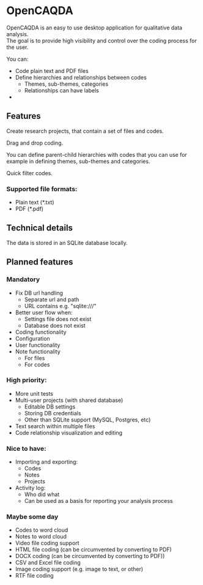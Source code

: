 # OpenCAQDA

OpenCAQDA is an easy to use desktop application for qualitative data analysis.  
The goal is to provide high visibility and control over the coding process for the user.

You can:

- Code plain text and PDF files
- Define hierarchies and relationships between codes
    - Themes, sub-themes, categories
    - Relationships can have labels
-

## Features

Create research projects, that contain a set of files and codes.

Drag and drop coding.

You can define parent-child hierarchies with codes that you can use for
example in defining themes, sub-themes and categories.

Quick filter codes.

### Supported file formats:

- Plain text (*.txt)
- PDF (*.pdf)

## Technical details

The data is stored in an SQLite database locally.

## Planned features

### Mandatory

- Fix DB url handling
    - Separate url and path
    - URL contains e.g. "sqlite:///"
- Better user flow when:
    - Settings file does not exist
    - Database does not exist
- Coding functionality
- Configuration
- User functionality
- Note functionality
    - For files
    - For codes

### High priority:

- More unit tests
- Multi-user projects (with shared database)
    - Editable DB settings
    - Storing DB credentials
    - Other than SQLite support (MySQL, Postgres, etc)
- Text search within multiple files
- Code relationship visualization and editing

### Nice to have:

- Importing and exporting:
    - Codes
    - Notes
    - Projects
- Activity log:
    - Who did what
    - Can be used as a basis for reporting your analysis process

### Maybe some day

- Codes to word cloud
- Notes to word cloud
- Video file coding support
- HTML file coding (can be circumvented by converting to PDF)
- DOCX coding (can be circumvented by converting to PDF))
- CSV and Excel file coding
- Image coding support (e.g. image to text, or other)
- RTF file coding
